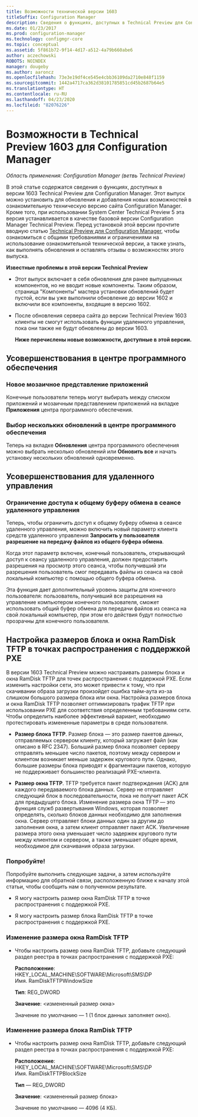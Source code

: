 ```yaml
---
title: Возможности технической версии 1603
titleSuffix: Configuration Manager
description: Сведения о функциях, доступных в Technical Preview для Configuration Manager, версия 1603.
ms.date: 01/23/2017
ms.prod: configuration-manager
ms.technology: configmgr-core
ms.topic: conceptual
ms.assetid: 5f861b72-9f14-4d17-a512-4a79b660abe6
author: aczechowski
ROBOTS: NOINDEX
manager: dougeby
ms.author: aaroncz
ms.openlocfilehash: 73e3e19df4ce545e4cbb36109da2710e848f1159
ms.sourcegitcommit: 1442a4717ca362d38101785851cd45b2687b64e5
ms.translationtype: HT
ms.contentlocale: ru-RU
ms.lasthandoff: 04/23/2020
ms.locfileid: "82076226"
---
```

# <a name="capabilities-in-technical-preview-1603-for-configuration-manager"></a>Возможности в Technical Preview 1603 для Configuration Manager

*Область применения: Configuration Manager (ветвь Technical Preview)*

В этой статье содержатся сведения о функциях, доступных в версии 1603 Technical Preview для Configuration Manager. Этот выпуск можно установить для обновления и добавления новых возможностей в ознакомительную техническую версию сайта Configuration Manager. Кроме того, при использовании System Center Technical Preview 5 эта версия устанавливается в качестве базовой версии Configuration Manager Technical Preview. Перед установкой этой версии прочтите вводную статью [Technical Preview для Configuration Manager](../../core/get-started/technical-preview.md), чтобы ознакомиться с общими требованиями и ограничениями на использование ознакомительной технической версии, а также узнать, как выполнять обновления и оставлять отзывы о возможностях этого выпуска.  

 **Известные проблемы в этой версии Technical Preview**  

- Этот выпуск включает в себя обновления для ранее выпущенных компонентов, но не вводит новые компоненты. Таким образом, страница "Компоненты" мастера установки обновлений будет пустой, если вы уже выполнили обновление до версии 1602 и включили все компоненты, входящие в версию 1602.  

- После обновления сервера сайта до версии Technical Preview 1603 клиенты не смогут использовать функции удаленного управления, пока они также не будут обновлены до версии 1603.  

  **Ниже перечислены новые возможности, доступные в этой версии.**  

##  <a name="improvements-to-software-center"></a><a name="BKMK_SC1603"></a> Усовершенствования в центре программного обеспечения  

### <a name="new-tiled-view-for-apps"></a>Новое мозаичное представление приложений  
 Конечные пользователи теперь могут выбирать между списком приложений и мозаичным представлением приложений на вкладке **Приложения** центра программного обеспечения.  

### <a name="select-multiple-updates-in-software-center"></a>Выбор нескольких обновлений в центре программного обеспечения  
 Теперь на вкладке **Обновления** центра программного обеспечения можно выбрать несколько обновлений или **Обновить все** и начать установку нескольких обновлений одновременно.  

##  <a name="improvements-to-remote-control"></a><a name="BKMK_RC1603"></a> Усовершенствования для удаленного управления  

### <a name="limit-shared-clipboard-access-in-a-remote-control-session"></a>Ограничение доступа к общему буферу обмена в сеансе удаленного управления  
 Теперь, чтобы ограничить доступ к общему буферу обмена в сеансе удаленного управления, можно включить новый параметр клиента средств удаленного управления **Запросить у пользователя разрешение на передачу файлов из общего буфера обмена**.  

 Когда этот параметр включен, конечный пользователь, открывающий доступ к сеансу удаленного управления, должен предоставить разрешения на просмотр этого сеанса, чтобы получивший эти разрешения пользователь смог передавать файлы из сеанса на свой локальный компьютер с помощью общего буфера обмена.  

 Эта функция дает дополнительный уровень защиты для конечного пользователя: пользователь, получивший все разрешения на управление компьютером конечного пользователя, сможет использовать общий буфер обмена для передачи файлов из сеанса на свой локальный компьютер, при этом его действия будут полностью прозрачны для конечного пользователя.  

##  <a name="customize-the-ramdisk-tftp-block-size-and-window-size-on-pxe-enabled-distribution-points"></a><a name="BKMK_RamDiskTFTP"></a> Настройка размеров блока и окна RamDisk TFTP в точках распространения с поддержкой PXE  
 В версии 1603 Technical Preview можно настраивать размеры блока и окна RamDisk TFTP для точек распространения с поддержкой PXE. Если изменить настройки сети, это может привести к тому, что при скачивании образа загрузки произойдет ошибка тайм-аута из-за слишком большого размера блока или окна. Настройка размеров блока и окна RamDisk TFTP позволяет оптимизировать трафик TFTP при использовании PXE для соответствия определенным требованиям сети.   
Чтобы определить наиболее эффективный вариант, необходимо протестировать измененные параметры в среде пользователя.  

-   **Размер блока TFTP**. Размер блока — это размер пакетов данных, отправляемых сервером клиенту, который загружает файл (как описано в RFC 2347). Больший размер блока позволяет серверу отправлять меньшее число пакетов, поэтому между сервером и клиентом возникает меньше задержек кругового пути. Однако, большие размеры блока приводят к фрагментации пакетов, которую не поддерживает большинство реализаций PXE-клиента.  

-   **Размер окна TFTP**. TFTP требуется пакет подтверждения (ACK) для каждого передаваемого блока данных. Сервер не отправляет следующий блок в последовательности, пока не получит пакет ACK для предыдущего блока. Изменение размера окна TFTP — это функция служб развертывания Windows, которая позволяет определять, сколько блоков данных необходимо для заполнения окна. Сервер отправляет блоки данных один за другим до заполнения окна, а затем клиент отправляет пакет ACK. Увеличение размера этого окна уменьшает число задержек кругового пути между клиентом и сервером, а также уменьшает общее время, необходимое для скачивания образа загрузки.  

### <a name="try-it-out"></a>Попробуйте!  
 Попробуйте выполнить следующие задачи, а затем используйте информацию для обратной связи, расположенную ближе к началу этой статьи, чтобы сообщить нам о полученном результате.  

-   Я могу настроить размер окна RamDisk TFTP в точке распространения с поддержкой PXE.  

-   Я могу настроить размер блока RamDisk TFTP в точке распространения с поддержкой PXE.  

### <a name="to-modify-the-ramdisk-tftp-window-size"></a>Изменение размера окна RamDisk TFTP  

- Чтобы настроить размер окна RamDisk TFTP, добавьте следующий раздел реестра в точках распространения с поддержкой PXE:  

   **Расположение**: HKEY_LOCAL_MACHINE\SOFTWARE\Microsoft\SMS\DP  
  Имя. RamDiskTFTPWindowSize  

   **Тип**: REG_DWORD  

   **Значение**: &lt;измененный размер окна\>  

  Значение по умолчанию — 1 (1 блок данных заполняет окно).  

### <a name="to-modify-the-ramdisk-tftp-block-size"></a>Изменение размера блока RamDisk TFTP  

- Чтобы настроить размер окна RamDisk TFTP, добавьте следующий раздел реестра в точках распространения с поддержкой PXE:  

   **Расположение**: HKEY_LOCAL_MACHINE\SOFTWARE\Microsoft\SMS\DP  
  Имя. RamDiskTFTPBlockSize  

   **Тип** — REG_DWORD  

   **Значение**: &lt;измененный размер блока\>  

  Значение по умолчанию — 4096 (4 КБ).  
